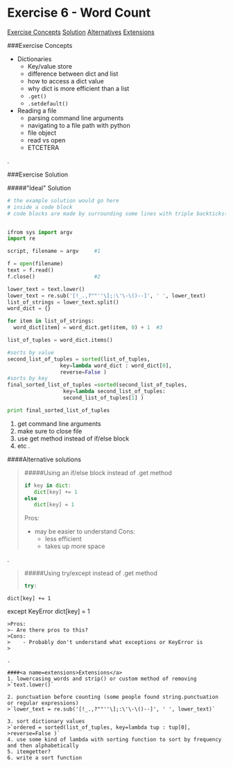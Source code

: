 

Exercise 6 - Word Count
=========
[Exercise Concepts](#concepts)
[Solution](#solution)
[Alternatives](#alternatives)
[Extensions](#extensions)

###<a name=concepts>Exercise Concepts</a>
- Dictionaries
    - Key/value store
    - difference between dict and list
    - how to access a dict value
    - why dict is more efficient than a list
    - `.get()`
    - `.setdefault()`
- Reading a file
    - parsing command line arguments
    - navigating to a file path with python
    - file object
    - read vs open 
    - ETCETERA
 
 
.



###<a name=solution>Exercise Solution</a>

#####"Ideal" Solution
```python
# the example solution would go here
# inside a code block
# code blocks are made by surrounding some lines with triple backticks(`)


ifrom sys import argv
import re

script, filename = argv 	#1

f = open(filename)
text = f.read()
f.close() 					#2

lower_text = text.lower()
lower_text = re.sub('[!_.,?""''\];:\'\-\()--]', ' ', lower_text)
list_of_strings = lower_text.split()
word_dict = {}

for item in list_of_strings:
  word_dict[item] = word_dict.get(item, 0) + 1  #3

list_of_tuples = word_dict.items()

#sorts by value
second_list_of_tuples = sorted(list_of_tuples, 
                 key=lambda word_dict : word_dict[0], 
                 reverse=False )
#sorts by key
final_sorted_list_of_tuples =sorted(second_list_of_tuples, 
                  key=lambda second_list_of_tuples: 
                  second_list_of_tuples[1] )

print final_sorted_list_of_tuples

```
1. get command line arguments
2. make sure to close file
3. use get method instead of if/else block
4. etc
.

 
####<a name=alternatives>Alternative solutions</a>
>#####Using an if/else block instead of .get method
>```python
>if key in dict:
>    dict[key] += 1 
>else
>    dict[key] = 1
>```
>Pros:
>- may be easier to understand
>Cons:
>    - less efficient
>    - takes up more space

 .


>#####Using try/except instead of .get method
>```python
>try:
    dict[key] += 1 
except KeyError
    dict[key] = 1
```
>Pros:
>- Are there pros to this?
>Cons:
>    - Probably don't understand what exceptions or KeyError is
>   

.

####<a name=extensions>Extensions</a>
1. lowercasing words and strip() or custom method of removing
>`text.lower()`

2. punctuation before counting (some people found string.punctuation or regular expressions)
>`lower_text = re.sub('[!_.,?""''\];:\'\-\()--]', ' ', lower_text)` 

3. sort dictionary values
>`ordered = sorted(list_of_tuples, key=lambda tup : tup[0], >reverse=False )`
4. use some kind of lambda with sorting function to sort by frequency and then alphabetically
5. itemgetter?
6. write a sort function
